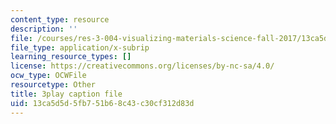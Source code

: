 ```yaml
---
content_type: resource
description: ''
file: /courses/res-3-004-visualizing-materials-science-fall-2017/13ca5d5d5fb751b68c43c30cf312d83d_yb-cS9xeNqs.vtt
file_type: application/x-subrip
learning_resource_types: []
license: https://creativecommons.org/licenses/by-nc-sa/4.0/
ocw_type: OCWFile
resourcetype: Other
title: 3play caption file
uid: 13ca5d5d-5fb7-51b6-8c43-c30cf312d83d
---
```


